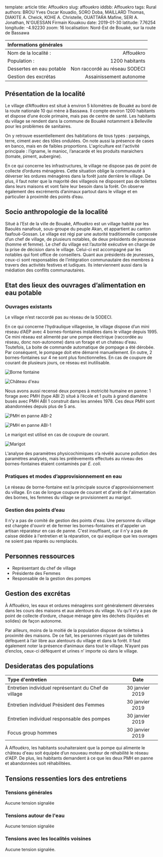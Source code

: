 template: article
title: Affouékro
slug: affouekro
iddbb: Affouekro
tags: Rural
authors: BROU Yves Oscar Kouadio, SORO Doba, MAILLARD Thomas, DIAKITE A. Cheick, KOHE A. Christelle, OUATTARA Mafine, SERI A. Jonathan, N'GUESSAN Firmain Kouakou
date: 2019-01-30
latitude:  7.76254
longitude: -4.92230
zoom: 16
localisation: Nord-Est de Bouaké, sur la route de Bassawa




|Informations générales||
|:--|--:|
| Nom de la localité : | Affouékro | 
| Population : | 1200 habitants | 
| Dessertes en eau potable | Non raccordé au réseau SODECI | 
| Gestion des excrétas | Assainissement autonome |



## Présentation de la localité
Le village d’Affouékro est situé à environ 5 kilomètres de Bouaké au bord de la route nationale 10 qui mène à Bassawa. Il compte environ 1200 habitants et  dispose d’une école primaire, mais pas de centre de santé. Les habitants du village se rendent dans la commune de Bouaké notamment à Belleville pour les problèmes de sanitaires.

On y retrouve essentiellement des habitations de tous types : parpaings, terre, ciment avec des tôles ondulées. On note aussi la présence de cases en banco, mais en de faibles proportions. L'agriculture est l'activité principale : l’igname, le manioc, l’anacarde et les produits maraichers (tomate, piment, aubergine).


En ce qui concerne les infrastructures, le village ne dispose pas de point de collecte d’ordures ménagères. Cette situation oblige la communauté à  déverser les ordures ménagères dans la forêt juste derrière le village. De plus, il faut noter que la majorité des villageois ne disposent pas de toilettes dans leurs maisons et vont faire leur besoin dans la forêt. On observe également des excréments d’animaux partout dans le village et en particulier à proximité des points d’eau.

## Socio anthropologie de la localité 

Situé à l’Est de la ville de Bouaké, Affouékro est un village habité par les Baoulés nanafouè, sous-groupe du peuple Akan, et appartient  au canton faafouè-Gossan. Le village est régi par une autorité traditionnelle composée d’un chef de village, de plusieurs notables, de deux présidents de jeunesse (homme et femme). Le chef  du village est l’autorité exécutive en charge de la prise de décision dans le village. Celui-ci est accompagné par les notables qui font office de conseillers. Quant aux présidents de jeunesses, ceux-ci sont responsables de l’intégration communautaire des membres à travers des activités festives et ludiques. Ils interviennent aussi dans la médiation des conflits communautaires.

## Etat des lieux des ouvrages d’alimentation en eau potable

### Ouvrages existants
Le village n’est raccordé pas au réseau de la SODECI.


En ce qui concerne l’hydraulique villageoise, le village dispose d’un mini réseau d’AEP avec 4 bornes-fontaines installées dans le village depuis 1995. Ce mini réseau est alimenté par une pompe électrique (raccordée au réseau, donc non-autonome) dans un forage  et un chateau d'eau. Toutefois, La boite de commande automatique de pompage a été dérobée. Par conséquent, le pompage doit etre démarré manuellement. En outre, 2 bornes-fontaines sur 4 ne sont plus fonctionnelles. En cas de coupure de courant de plusieurs jours, ce réseau est inutilisable.
 
 
 ![Borne fontaine](images/affouekro1.jpg "Borne fontaine")
  
 ![Château d'eau](images/affouekro5.jpg "Château d'eau")

 Nous avons aussi recensé deux pompes à motricité humaine en panne: 1 forage avec PMH (type ABI 2) situé à l’école et 1 puits à grand diamètre busés avec PMH ABI 1 construit dans les années 1978. Ces deux PMH sont abandonnées depuis plus de 5 ans.
 
 
 ![PMH en panne ABI-2](images/affouekro2.jpg "PMH en panne")
   
 ![PMH en panne ABI-1](images/affouekro4.jpg "PMH en panne")

Le marigot est utilisé en cas de coupure de courant.


![Marigot](images/affouekro3.jpg "Marigot")

L’analyse des paramètres physicochimiques n’a révélé aucune pollution des paramètres analysés, mais les prélèvements effectués au niveau des bornes-fontaines étaient contaminés par *E. coli*.



### Pratiques et modes d’approvisionnement en eau

Le réseau de borne-fontaine est la principale source d'approvisionnement du village. En cas de longue coupure de courant et d'arrêt de l'alimentation des bornes, les femmes du village se provisionnent au marigot.

### Gestion des points d’eau

Il n'y a pas de comité de gestion des points d'eau. Une personne du village est chargée d'ouvrir et de fermer les bornes-fontaines et d'appeler un artisan réparateur en cas de panne. C'est insuffisant, car il n'y a pas de caisse dédiée à l'entretien et la réparation, ce qui explique que les ouvrages ne soient pas réparés ou remplacés.

## Personnes ressources
* Représentant du chef de village 
* Présidente des Femmes 
* Responsable de la gestion des pompes

## Gestion des excrétas

À Affouékro, les eaux et ordures ménagères sont généralement déversées dans les cours des maisons et aux alentours du village. Vu qu’il n’y a pas de point de collecte d’ordure, chaque ménage gère les déchets (liquides et solides) de façon autonome. 


Par ailleurs, moins de la moitié de la population dispose de toilettes à proximité des maisons. De ce fait, les personnes n’ayant pas de toilettes défèquent à l’air libre aux alentours du village et dans la forêt. Il faut également noter la présence d’animaux dans tout le village. N’ayant pas d’enclos, ceux-ci défèquent et urines n’ importe où dans le village.

## Desideratas des populations
| Type d'entretien | Date | 
| :-- | :--: | 
| Entretien individuel représentant du Chef de village |30 janvier 2019| 
| Entretien individuel Président des Femmes |30 janvier 2019| 
| Entretien individuel responsable des pompes |30 janvier 2019| 
| Focus group hommes |30 janvier 2019| 

À Affouékro, les habitants souhaiteraient que la pompe qui alimente le château d'eau soit équipée d’un nouveau moteur de réhabilité le réseau d'AEP. De plus, les habitants demandent à ce que les deux PMH en panne et abandonnées soit réhabilitées.


## Tensions ressenties lors des entretiens

### Tensions générales
Aucune tension signalée

### Tensions autour de l'eau
Aucune tension signalée

### Tensions avec les localités voisines
Aucune tension signalée.
